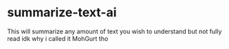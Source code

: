 # summarize-text-ai
This will summarize any amount of text you wish to understand but not fully read
idk why i called it MohGurt tho
